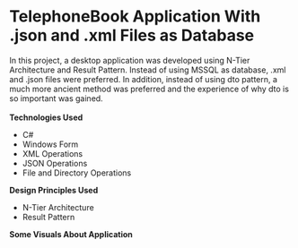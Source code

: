 # TelephoneBook Application With .json and .xml Files as Database
In this project, a desktop application was developed using N-Tier Architecture and Result Pattern.
Instead of using MSSQL as database, .xml and .json files were preferred. 
In addition, instead of using dto pattern, a much more ancient method was preferred 
and the experience of why dto is so important was gained.<br />
<br />
<b>Technologies Used</b>
 * C#
 * Windows Form
 * XML Operations
 * JSON Operations
 * File and Directory Operations

<b>Design Principles Used</b><br>
 * N-Tier Architecture
 * Result Pattern

<b>Some Visuals About Application</b><br>
